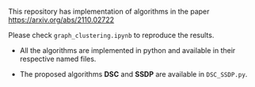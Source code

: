 This repository has implementation of algorithms in the paper https://arxiv.org/abs/2110.02722 

Please check `graph_clustering.ipynb` to reproduce the results.

* All the algorithms are implemented in python and available in their respective named files.

* The proposed algorithms **DSC** and **SSDP** are available in `DSC_SSDP.py`.

